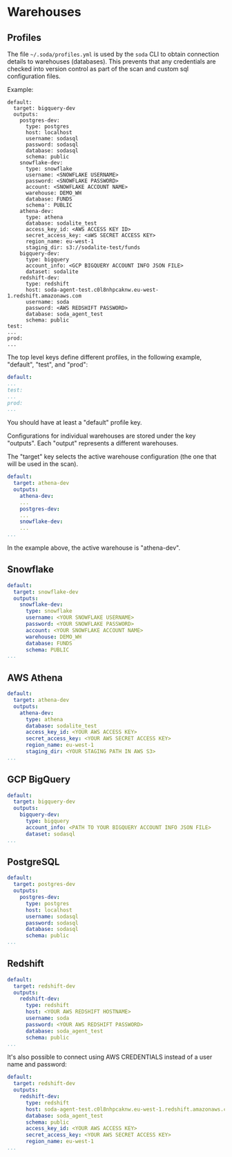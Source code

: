 # Warehouses

## Profiles

The file `~/.soda/profiles.yml` is used by the `soda` CLI to obtain connection details to  warehouses (databases).
This prevents that any credentials are checked into version control as part of the scan and custom sql configuration files.

Example:

```
default:
  target: bigquery-dev
  outputs:
    postgres-dev:
      type: postgres
      host: localhost
      username: sodasql
      password: sodasql
      database: sodasql
      schema: public
    snowflake-dev:
      type: snowflake
      username: <SNOWFLAKE USERNAME>
      password: <SNOWFLAKE PASSWORD>
      account: <SNOWFLAKE ACCOUNT NAME>
      warehouse: DEMO_WH
      database: FUNDS
      schema': PUBLIC
    athena-dev:
      type: athena
      database: sodalite_test
      access_key_id: <AWS ACCESS KEY ID>
      secret_access_key: <aWS SECRET ACCESS KEY>
      region_name: eu-west-1
      staging_dir: s3://sodalite-test/funds
    bigquery-dev:
      type: bigquery
      account_info: <GCP BIGQUERY ACCOUNT INFO JSON FILE>
      dataset: sodalite
    redshift-dev:
      type: redshift
      host: soda-agent-test.c0l8nhpcaknw.eu-west-1.redshift.amazonaws.com
      username: soda
      password: <AWS REDSHIFT PASSWORD>
      database: soda_agent_test
      schema: public
test:
...
prod:
...
```

The top level keys define different profiles, in the following example, "default", "test", and "prod":

```yaml
default:
...
test:
...
prod:
...
```

You should have at least a "default" profile key.

Configurations for individual warehouses are stored under the key "outputs". Each "output" represents a different warehouses.

The "target" key selects the active warehouse configuration (the one that will be used in the scan).

```yaml
default:
  target: athena-dev
  outputs:
    athena-dev:
    ...
    postgres-dev:
    ...
    snowflake-dev:
    ...
...
```

In the example above, the active warehouse is "athena-dev".

## Snowflake

```yaml
default:
  target: snowflake-dev
  outputs:
    snowflake-dev:
      type: snowflake
      username: <YOUR SNOWFLAKE USERNAME>
      password: <YOUR SNOWFLAKE PASSWORD>
      account: <YOUR SNOWFLAKE ACCOUNT NAME>
      warehouse: DEMO_WH
      database: FUNDS
      schema: PUBLIC
...
```

## AWS Athena

```yaml
default:
  target: athena-dev
  outputs:
    athena-dev:
      type: athena
      database: sodalite_test
      access_key_id: <YOUR AWS ACCESS KEY>
      secret_access_key: <YOUR AWS SECRET ACCESS KEY>
      region_name: eu-west-1
      staging_dir: <YOUR STAGING PATH IN AWS S3>
...
```

## GCP BigQuery

```yaml
default:
  target: bigquery-dev
  outputs:
    bigquery-dev:
      type: bigquery
      account_info: <PATH TO YOUR BIGQUERY ACCOUNT INFO JSON FILE>
      dataset: sodasql
...
```

## PostgreSQL

```yaml
default:
  target: postgres-dev
  outputs:
    postgres-dev:
      type: postgres
      host: localhost
      username: sodasql
      password: sodasql
      database: sodasql
      schema: public
...
```

## Redshift

```yaml
default:
  target: redshift-dev
  outputs:
    redshift-dev:
      type: redshift
      host: <YOUR AWS REDSHIFT HOSTNAME>
      username: soda
      password: <YOUR AWS REDSHIFT PASSWORD>
      database: soda_agent_test
      schema: public
...
```

It's also possible to connect using AWS CREDENTIALS instead of a user name and password:

```yaml
default:
  target: redshift-dev
  outputs:
    redshift-dev:
      type: redshift
      host: soda-agent-test.c0l8nhpcaknw.eu-west-1.redshift.amazonaws.com
      database: soda_agent_test
      schema: public
      access_key_id: <YOUR AWS ACCESS KEY>
      secret_access_key: <YOUR AWS SECRET ACCESS KEY>
      region_name: eu-west-1
...
```
